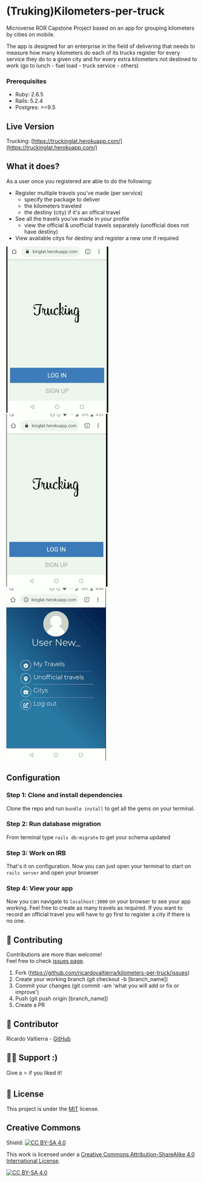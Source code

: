 (Truking)Kilometers-per-truck
==============

Microverse ROR Capstone Project based on an app for grouping kilometers by cities on mobile. 

The app is designed for an enterprise in the field of delivering that needs to measure how many kilometers do each of its trucks register for every service they do to a given city and for every extra kilometers not destined to work (go to lunch - fuel load - truck service - others)

### Prerequisites

- Ruby: 2.6.5
- Rails: 5.2.4
- Postgres: >=9.5


## Live Version
Trucking: [https://truckinglat.herokuapp.com/](https://truckinglat.herokuapp.com/)

## What it does?
As a user once you registered are able to do the following:

- Register multiple travels you've made (per service)
  * specify the package to deliver
  * the kilometers traveled
  * the destiny (city) if it's an offical travel
- See all the travels you've made in your profile
  * view the official & unofficial travels separately (unofficial does not have destiny)
- View available citys for destiny and register a new one if required

![Login and register](app/assets/images/login-register.gif) ![Login and register](app/assets/images/app-tour-1.gif) ![Login and register](app/assets/images/app-tour-2.gif)
## Configuration

### Step 1: Clone and install dependencies
Clone the repo and run `bundle install` to get all the gems on your terminal.
### Step 2: Run database migration
From terminal type `rails db:migrate` to get your schema updated
### Step 3: Work on IRB
That's it on configuration. Now you can just open your terminal to start on `rails server` and open your browser


### Step 4: View your app
Now you can navigate to `localhost:3000` on your browser to see your app working.
Feel free to create as many travels as required. If you want to record an official travel you will have to go first to register a city if there is no one.

## 🤝 Contributing

Contributions are more than welcome!<br/>Feel free to check [issues page](https://github.com/ricardovaltierra/private-events/issues).


1. Fork (https://github.com/ricardovaltierra/kilometers-per-truck/issues)
2. Create your working branch (git checkout -b [branch_name])
3. Commit your changes (git commit -am 'what you will add or fix or improve')
4. Push (git push origin [branch_name])
5. Create a PR

## 🤖 Contributor

Ricardo Valtierra - [GitHub](https://github.com/ricardovaltierra)

## 🙋‍♂ Support :)

Give a ⭐️ if you liked it!

## 📝 License

This project is under the [MIT](LICENSE) license.

## Creative Commons

Shield: [![CC BY-SA 4.0][cc-by-sa-shield]][cc-by-sa]

This work is licensed under a [Creative Commons Attribution-ShareAlike 4.0
International License][cc-by-sa].

[![CC BY-SA 4.0][cc-by-sa-image]][cc-by-sa]

[cc-by-sa]: http://creativecommons.org/licenses/by-sa/4.0/
[cc-by-sa-image]: https://licensebuttons.net/l/by-sa/4.0/88x31.png
[cc-by-sa-shield]: https://img.shields.io/badge/License-CC%20BY--SA%204.0-lightgrey.svg